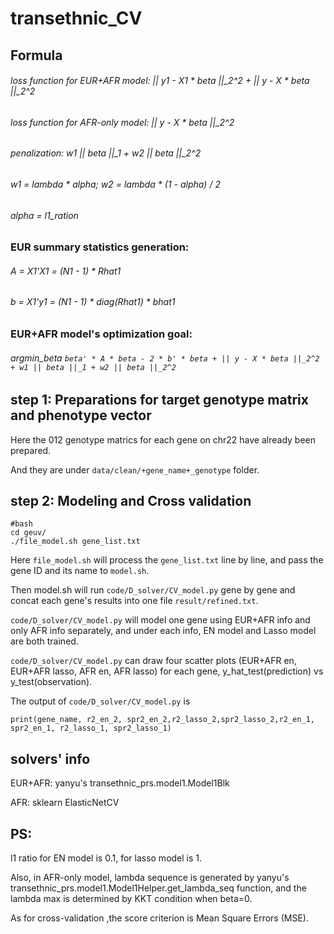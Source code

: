 # transethnic_CV

## Formula
###### loss function for EUR+AFR model:  || y1 - X1 * beta ||_2^2 +  || y - X * beta ||_2^2 
###### loss function for AFR-only model:   || y - X * beta ||_2^2 
###### penalization:  w1 || beta ||_1 + w2 || beta ||_2^2
###### w1 = lambda * alpha; w2 = lambda * (1 - alpha) / 2
###### alpha = l1_ration
### EUR summary statistics generation: 
###### A = X1'X1 = (N1 - 1) * Rhat1 
###### b = X1'y1 = (N1 - 1) * diag(Rhat1) * bhat1
### EUR+AFR model's optimization goal: 
###### argmin_beta `beta' * A * beta - 2 * b' * beta + || y - X * beta ||_2^2 + w1 || beta ||_1 + w2 || beta ||_2^2`


## step 1: Preparations for target genotype matrix and phenotype vector
Here the 012 genotype matrics for each gene on chr22 have already been prepared. 

And they are under `data/clean/+gene_name+_genotype` folder.

## step 2: Modeling and Cross validation

```
#bash
cd geuv/
./file_model.sh gene_list.txt
```

Here `file_model.sh` will process the `gene_list.txt` line by line, and pass the gene ID and its name to `model.sh`. 

Then model.sh will run `code/D_solver/CV_model.py` gene by gene and concat each gene's results into one file `result/refined.txt`.

`code/D_solver/CV_model.py` will model one gene using EUR+AFR info and only AFR info separately, and under each info, EN model and Lasso model are both trained.

`code/D_solver/CV_model.py` can draw four scatter plots (EUR+AFR en, EUR+AFR lasso, AFR en, AFR lasso) for each gene, y_hat_test(prediction) vs y_test(observation).

The output of `code/D_solver/CV_model.py` is

```
print(gene_name, r2_en_2, spr2_en_2,r2_lasso_2,spr2_lasso_2,r2_en_1, spr2_en_1, r2_lasso_1, spr2_lasso_1)
```

## solvers' info
EUR+AFR: yanyu's transethnic_prs.model1.Model1Blk

AFR: sklearn ElasticNetCV

## PS:
l1 ratio for EN model is 0.1, for lasso model is 1.

Also, in AFR-only model, lambda sequence is generated by yanyu's transethnic_prs.model1.Model1Helper.get_lambda_seq function, and the lambda max is determined by KKT condition when beta=0.

As for cross-validation ,the score criterion is Mean Square Errors (MSE).
